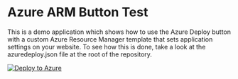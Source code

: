 Azure ARM Button Test
====================
This is a demo application which shows how to use the Azure Deploy button with a custom Azure Resource Manager template that sets application settings on your website.  To see how this is done, take a look at the azuredeploy.json file at the root of the repository.

[![Deploy to Azure](http://azuredeploy.net/deploybutton.png)](https://azuredeploy.net/)
